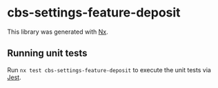# cbs-settings-feature-deposit

This library was generated with [Nx](https://nx.dev).

## Running unit tests

Run `nx test cbs-settings-feature-deposit` to execute the unit tests via [Jest](https://jestjs.io).
